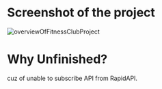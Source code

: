 
# Screenshot of the project 
![overviewOfFitnessClubProject](https://user-images.githubusercontent.com/86489581/215283408-b3d4e446-e3b6-41f7-a960-6c7e89b7ea8b.jpeg)

# Why Unfinished?
cuz of unable to subscribe API from RapidAPI.
